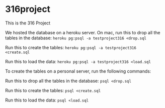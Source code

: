 # 316project

This is the 316 Project


We hosted the database on a heroku server. On mac, run this to drop all the tables in the database: 
`heroku pg:psql -a testproject316 <drop.sql`

Run this to create the tables:
`heroku pg:psql -a testproject316 <create.sql`

Run this to load the data:
`heroku pg:psql -a testproject316 <load.sql`



To create the tables on a personal server, run the following commands:

Run this to drop all the tables in the database: 
`psql <drop.sql`

Run this to create the tables:
`psql <create.sql`

Run this to load the data:
`psql <load.sql`
